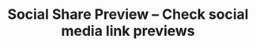 ---
name: socialsharepreview
host: socialsharepreview.com
origin: https://socialsharepreview.com
pathname: /
search: ''
href: https://socialsharepreview.com/
title: Social Share Preview – Check social media link previews
ogTitle: Social Share Preview – Check social media link previews
twitterTitle: Social Share Preview – Check social media link previews
description: >-
  Check how the link previews of a website look like on Facebook, Twitter,
  LinkedIn & Pinterest. Use our ► debugger or install our ► free browser plugin!
ogDescription: >-
  Check how the link previews of a website look like on Facebook, Twitter,
  LinkedIn & Pinterest. Use our ► debugger or ► free browser extensions!
image: https://socialsharepreview.com/images/social-share-preview-og.jpg
ogImage: https://socialsharepreview.com/images/social-share-preview-og.jpg
twitterImage: https://socialsharepreview.com/images/social-share-preview-og.jpg
keywords: ''

---